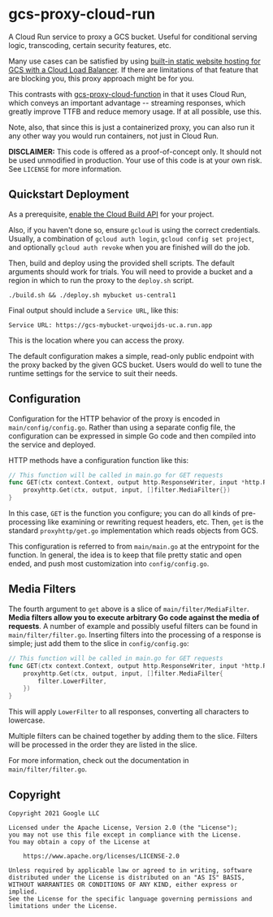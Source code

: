 # gcs-proxy-cloud-run

A Cloud Run service to proxy a GCS bucket. Useful for conditional serving logic, transcoding, certain security features, etc.

Many use cases can be satisfied by using [built-in static website hosting for GCS with a Cloud Load Balancer](https://cloud.google.com/storage/docs/hosting-static-website). If there are limitations of that feature that are blocking you, this proxy approach might be for you.

This contrasts with [gcs-proxy-cloud-function](http://github.com/domZippilli/gcs-proxy-cloud-function) in that it uses Cloud Run, which conveys an important advantage -- streaming responses, which greatly improve TTFB and reduce memory usage. If at all possible, use this.

Note, also, that since this is just a containerized proxy, you can also run it any other way you would run containers, not just in Cloud Run.

**DISCLAIMER:** This code is offered as a proof-of-concept only. It should not be used unmodified in production. Your use of this code is at your own risk. See `LICENSE` for more information.

## Quickstart Deployment

As a prerequisite, [enable the Cloud Build API](https://console.cloud.google.com/apis/library/cloudbuild.googleapis.com) for your project.

Also, if you haven't done so, ensure `gcloud` is using the correct credentials. Usually, a combination of `gcloud auth login`, `gcloud config set project`, and optionally `gcloud auth revoke` when you are finished will do the job.

Then, build and deploy using the provided shell scripts. The default arguments should work for trials. You will need to provide a bucket and a region in which to run the proxy to the `deploy.sh` script.

```shell
./build.sh && ./deploy.sh mybucket us-central1
```

Final output should include a `Service URL`, like this:

```
Service URL: https://gcs-mybucket-urqwoijds-uc.a.run.app
```

This is the location where you can access the proxy.

The default configuration makes a simple, read-only public endpoint with the proxy backed by the given GCS bucket. Users would do well to tune the runtime settings for the service to suit their needs.

## Configuration

Configuration for the HTTP behavior of the proxy is encoded in `main/config/config.go`. Rather than using a separate config file, the configuration can be expressed in simple Go code and then compiled into the service and deployed.

HTTP methods have a configuration function like this:

```go
// This function will be called in main.go for GET requests
func GET(ctx context.Context, output http.ResponseWriter, input *http.Request) {
    proxyhttp.Get(ctx, output, input, []filter.MediaFilter{})
}
```

In this case, `GET` is the function you configure; you can do all kinds of pre-processing like examining or rewriting request headers, etc. Then, `get` is the standard `proxyhttp/get.go` implementation which reads objects from GCS.

This configuration is referred to from `main/main.go` at the entrypoint for the function. In general, the idea is to keep that file pretty static and open ended, and push most customization into `config/config.go`.

## Media Filters

The fourth argument to `get` above is a slice of `main/filter/MediaFilter`. **Media filters allow you to execute arbitrary Go code against the media of requests**. A number of example and possibly useful filters can be found in `main/filter/filter.go`. Inserting filters into the processing of a response is simple; just add them to the slice in `config/config.go`:

```go
// This function will be called in main.go for GET requests
func GET(ctx context.Context, output http.ResponseWriter, input *http.Request) {
    proxyhttp.Get(ctx, output, input, []filter.MediaFilter{
        filter.LowerFilter,
    })
}
```

This will apply `LowerFilter` to all responses, converting all characters to lowercase.

Multiple filters can be chained together by adding them to the slice. Filters will be processed in the order they are listed in the slice.

For more information, check out the documentation in `main/filter/filter.go`.


## Copyright

``` text
Copyright 2021 Google LLC

Licensed under the Apache License, Version 2.0 (the "License");
you may not use this file except in compliance with the License.
You may obtain a copy of the License at

    https://www.apache.org/licenses/LICENSE-2.0

Unless required by applicable law or agreed to in writing, software
distributed under the License is distributed on an "AS IS" BASIS,
WITHOUT WARRANTIES OR CONDITIONS OF ANY KIND, either express or implied.
See the License for the specific language governing permissions and
limitations under the License.
```
